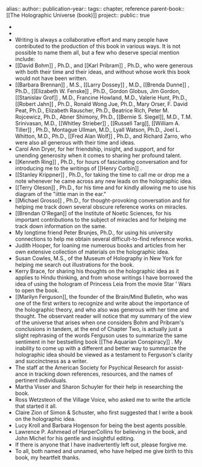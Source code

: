 alias::
author::
publication-year::
tags:: chapter, reference
parent-book:: [[The Holographic Universe (book)]] 
project:: 
public:: true

-
-
- Writing is always a collaborative effort and many people have contributed to the production of this book in various ways. It is not possible to name them all, but a few who deserve special mention include:
- [[David Bohm]] , Ph.D., and [[Karl Pribram]] , Ph.D., who were generous with both their time and their ideas, and without whose work this book would not have been written.
- [[Barbara Brennan]] , M.S., [[Larry Dossey]] , M.D., [[Brenda Dunne]] , Ph.D., [[Elizabeth W. Fenske]] , Ph.D., Gordon Globus, Jim Gordon, [[Stanislav Grof]] , M.D., Francine Howland, M.D., Valerie Hunt, Ph.D., [[Robert Jahn]] , Ph.D., Ronald Wong Jue, Ph.D., Mary Orser, F. David Peat, Ph.D., Elizabeth Rauscher, Ph.D., Beatrice Rich, Peter M. Rojcewicz, Ph.D., Abner Shimony, Ph.D., [[Bernie S. Siegel]], M.D., T.M. Srinivasan, M.D., [[Whitley Strieber]] , [[Russell Targ]], [[William A. Tiller]] , Ph.D., Montague Ullman, M.D., Lyall Watson, Ph.D., Joel L. Whitton, M.D., Ph.D., [[Fred Alan Wolf]] , Ph.D., and Richard Zarro, who were also all generous with their time and ideas.
- Carol Ann Dryer, for her friendship, insight, and support, and for unending generosity when it comes to sharing her profound talent.
- [[Kenneth Ring]] , Ph.D., for hours of fascinating conversation and for introducing me to the writings of [[Henry Corbin]] .
- [[Stanley Krippner]] , Ph.D., for taking the time to call me or drop me a note whenever he came across any new leads on the holographic idea.
- [[Terry Oleson]] , Ph.D., for his time and for kindly allowing me to use his diagram of the "iittie man in the ear."
- [[Michael Grosso]] , Ph.D., for thought-provoking conversation and for helping me track down several obscure reference works on miracles.
- [[Brendan O'Regan]] of the Institute of Noetic Sciences, for his important contributions to the subject of miracles and for helping me track down information on the same.
- My longtime friend Peter Brunjes, Ph.D., for using his university connections to help me obtain several difficult-to-find reference works.
- Judith Hooper, for loaning me numerous books and articles from her own extensive collection of materials on the holographic idea.
- Susan Cowles, M.S., of the Museum of Holography in New York for helping me search out illustrations for the book.
- Kerry Brace, for sharing his thoughts on the holographic idea as it applies to Hindu thinking, and from whose writings I have borrowed the idea of using the hologram of Princess Leia from the movie Star ' Wars to open the book.
- [[Marilyn Ferguson]], the founder of the Brain/Mind Bulletin, who was one of the first writers to recognize and write about the importance of the holographic theory, and who also was generous with her time and thought. The observant reader will notice that my summary of the view of the universe that arises when one considers Bohm and Pribram's conclusions in tandem, at the end of Chapter Two, is actually just a slight rephrasing of the words Ferguson uses to summarize the same sentiment in her bestselling book [[The Aquarian Conspiracy]] . My inability to come up with a different and better way to summarize the holographic idea should be viewed as a testament to Ferguson's clarity and succinctness as a writer.
- The staff at the American Society for Psychical Research for assist- ance in tracking down references, resources, and the names of pertinent individuals.
- Martha Visser and Sharon Schuyler for their help in researching the book.
- Ross Wetzsteon of the Village Voice, who asked me to write the article that started it all.
- Claire Zion of Simon & Schuster, who first suggested that I write a book on the holographic idea.
- Lucy Kroll and Barbara Hogenson for being the best agents possible.
- Lawrence P. Ashmead of HarperCollins for believing in the book, and John Michel for his gentle and insightful editing.
- If there is anyone that I have inadvertently left out, please forgive me.
- To all, both named and unnamed, who have helped me give birth to this book, my heartfelt thanks.
